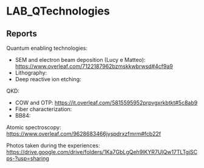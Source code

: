 # LAB_QTechnologies




## Reports

Quantum enabling technologies:
* SEM and electron beam deposition (Lucy e Matteo): https://www.overleaf.com/7122187962bzmskkwbrwsd#4cf9a9
* Lithography:
* Deep reactive ion etching:

QKD:
* COW and OTP: https://it.overleaf.com/5815595952prpvgxrkbtkt#5c8ab9
* Fiber characterization: 
* BB84:


Atomic spectroscopy:
https://www.overleaf.com/9628683466jyspdrxzfmrm#fcb22f


Photos taken during the experiences:
https://drive.google.com/drive/folders/1Ka7GbLgQeh9IKYR7UlQw17TLTgjSCps-?usp=sharing

